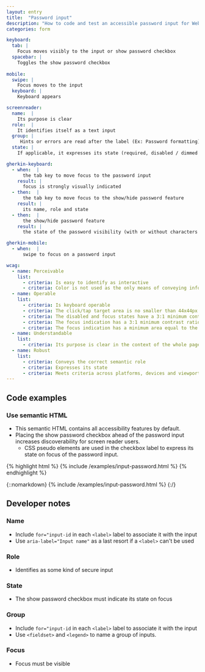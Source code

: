 ```yaml
---
layout: entry
title:  "Password input"
description: "How to code and test an accessible password input for Web"
categories: form

keyboard:
  tab: |
    Focus moves visibly to the input or show password checkbox
  spacebar: |
    Toggles the show password checkbox
      
mobile:
  swipe: |
    Focus moves to the input
  keyboard: |
    Keyboard appears

screenreader:
  name:  |
    Its purpose is clear
  role:  |
    It identifies itself as a text input
  group: |
     Hints or errors are read after the label (Ex: Password formatting)
  state: |
    If applicable, it expresses its state (required, disabled / dimmed / unavailable) and it is indicated if the password is being shown

gherkin-keyboard: 
  - when:  |
      the tab key to move focus to the password input
    result: |
      focus is strongly visually indicated
  - then:  |
      the tab key to move focus to the show/hide password feature
    result: |
      its name, role and state
  - then:  |
      the show/hide password feature
    result: |
      the state of the password visibility (with or without characters entered)

gherkin-mobile:
  - when:  |
      swipe to focus on a password input

wcag:
  - name: Perceivable
    list:
      - criteria: Is easy to identify as interactive
      - criteria: Color is not used as the only means of conveying information
  - name: Operable
    list:
      - criteria: Is keyboard operable
      - criteria: The click/tap target area is no smaller than 44x44px
      - criteria: The disabled and focus states have a 3:1 minimum contrast ratio against default
      - criteria: The focus indication has a 3:1 minimum contrast ratio against adjacent elements
      - criteria: The focus indication has a minimum area equal to the width of the element and 2px in height
  - name: Understandable
    list:
      - criteria: Its purpose is clear in the context of the whole page
  - name: Robust
    list:
      - criteria: Conveys the correct semantic role 
      - criteria: Expresses its state
      - criteria: Meets criteria across platforms, devices and viewports
---
```


## Code examples

### Use semantic HTML

- This semantic HTML contains all accessibility features by default. 
- Placing the show password checkbox ahead of the password input increases discoverability for screen reader users.
  - CSS pseudo elements are used in the checkbox label to express its state on focus of the password input.

{% highlight html %}
{% include /examples/input-password.html %}
{% endhighlight %}

{::nomarkdown}
<example>
{% include /examples/input-password.html %}
</example>
{:/}

## Developer notes

### Name
- Include `for="input-id` in each `<label>` label to associate it with the input
- Use `aria-label="Input name"` as a last resort if a `<label>` can't be used

### Role
- Identifies as some kind of secure input

### State
- The show password checkbox must indicate its state on focus

### Group
- Include `for="input-id` in each `<label>` label to associate it with the input
- Use `<fieldset>` and `<legend>` to name a group of inputs.

### Focus
- Focus must be visible